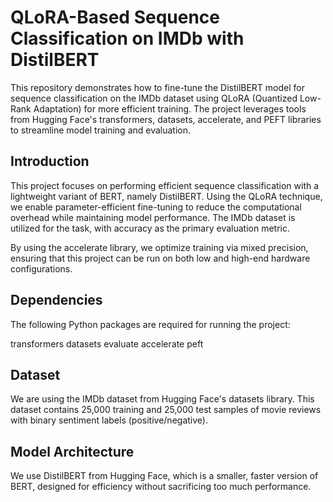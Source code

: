 # QLoRA-Based Sequence Classification on IMDb with DistilBERT
This repository demonstrates how to fine-tune the DistilBERT model for sequence classification on the IMDb dataset using QLoRA (Quantized Low-Rank Adaptation) for more efficient training. The project leverages tools from Hugging Face's transformers, datasets, accelerate, and PEFT libraries to streamline model training and evaluation.

## Introduction
This project focuses on performing efficient sequence classification with a lightweight variant of BERT, namely DistilBERT. Using the QLoRA technique, we enable parameter-efficient fine-tuning to reduce the computational overhead while maintaining model performance. The IMDb dataset is utilized for the task, with accuracy as the primary evaluation metric.

By using the accelerate library, we optimize training via mixed precision, ensuring that this project can be run on both low and high-end hardware configurations.

## Dependencies
The following Python packages are required for running the project:

transformers 
datasets 
evaluate 
accelerate 
peft

## Dataset
We are using the IMDb dataset from Hugging Face's datasets library. This dataset contains 25,000 training and 25,000 test samples of movie reviews with binary sentiment labels (positive/negative).

## Model Architecture
We use DistilBERT from Hugging Face, which is a smaller, faster version of BERT, designed for efficiency without sacrificing too much performance.
